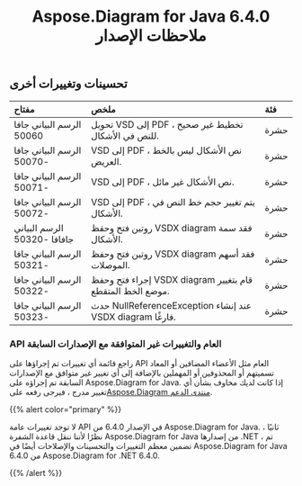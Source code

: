 ﻿---
title: Aspose.Diagram for Java 6.4.0 ملاحظات الإصدار
type: docs
weight: 80
url: /ar/java/aspose-diagram-for-java-6-4-0-release-notes/
---
## **تحسينات وتغييرات أخرى**

|**مفتاح** |**ملخص** |**فئة** |
|:- |:- |:- |
| الرسم البياني جافا 50060| تحويل VSD إلى PDF ، تخطيط غير صحيح للنص في الأشكال.| حشرة|
| الرسم البياني جافا -50070| VSD إلى PDF ، نص الأشكال ليس بالخط العريض.| حشرة|
| الرسم البياني جافا -50071| VSD إلى PDF ، نص الأشكال غير مائل.| حشرة|
| الرسم البياني جافا -50072| VSD إلى PDF ، يتم تغيير حجم خط النص في الأشكال.| حشرة|
| الرسم البياني جافافا -50320| روتين فتح وحفظ VSDX diagram فقد سمة الأشكال.| حشرة|
| الرسم البياني جافا -50321| روتين فتح وحفظ VSDX diagram فقد أسهم الموصلات.| حشرة|
| الرسم البياني جافا -50322|إجراء فتح وحفظ VSDX diagram قام بتغيير موضع الخط المتقطع.| حشرة|
| الرسم البياني جافا -50323| حدث NullReferenceException عند إنشاء VSDX diagram فارغًا.| حشرة|
### **API العام والتغييرات غير المتوافقة مع الإصدارات السابقة**
راجع قائمة أي تغييرات تم إجراؤها على API العام مثل الأعضاء المضافين أو المعاد تسميتهم أو المحذوفين أو المهملين بالإضافة إلى أي تغيير غير متوافق مع الإصدارات السابقة تم إجراؤه على Aspose.Diagram for Java. إذا كانت لديك مخاوف بشأن أي تغيير مدرج ، فيرجى رفعه على[Aspose.Diagram منتدى الدعم](https://forum.aspose.com/c/diagram/17).

{{% alert color="primary" %}} 

لا توجد تغييرات عامة API في الإصدار 6.4.0 من Aspose.Diagram for Java. ثانيًا ، نظرًا لأننا ننقل قاعدة الشفرة Aspose.Diagram for Java من إصدارها .NET ، تم تضمين معظم التغييرات والتحسينات والإصلاحات أيضًا في Aspose.Diagram for Java 6.4.0 من Aspose.Diagram for .NET 6.4.0.

{{% /alert %}}
